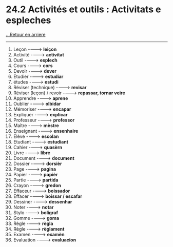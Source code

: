 # 24.2 Activités et outils : Activitats e espleches

[...Retour en arriere](../../../menu_fiches.md)

---

1. Leçon  ----> **leiçon**
2. Activité  ----> **activitat**
3. Outil  ----> **esplech**
4. Cours  ----> **cors**
5. Devoir  ----> **dever**
6. Étudier  ----> **estudiar**
7. études ----> **estudi**
8. Réviser (technique) ----> **revisar**
9. Réviser (leçon) / revoir ----> **repassar, tornar veire**
10. Apprendre  ----> **aprene**
11. Oublier  ----> **olbidar**
12. Mémoriser  ----> **encapar**
13. Expliquer  ----> **explicar**
14. Professeur  ----> **professor**
15. Maître  ----> **mèstre**
16. Enseignant  ----> **ensenhaire**
17. Élève  ----> **escolan**
18. Etudiant  ----> **estudiant**
19. Cahier  ----> **quasèrn**
20. Livre  ----> **libre**
21. Document  ----> **document**
22. Dossier ----> **dorsièr**
23. Page  ----> **pagina**
24. Papier ----> **papièr**
25. Partie  ----> **partida**
26. Crayon ----> **gredon**
27. Effaceur  ----> **boissador**
28. Effacer  ----> **boissar / escafar**
29. Dessiner  ----> **dessenhar**
30. Noter  ----> **notar**
31. Stylo  ----> **boligraf**
32. Gomme  ----> **goma**
33. Règle  ----> **règla**
34. Règle ----> **règlament**
35. Examen  ----> **examèn**
36. Evaluation  ----> **evaluacion**
